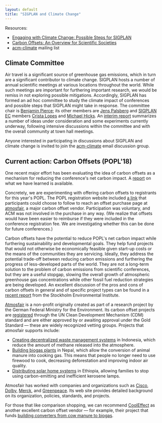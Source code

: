 ```yaml
---
layout: default
title: "SIGPLAN and Climate Change"
---
```


Resources:
- [Engaging with Climate Change: Possible Steps for SIGPLAN](http://www.cis.upenn.edu/~bcpierce/papers/sigplan-climate-report.pdf)
- [Carbon Offsets: An Overview for Scientific Societies](http://www.cis.upenn.edu/~bcpierce/papers/carbon-offsets.pdf)
- [acm-climate](https://groups.google.com/forum/#!forum/acm-climate)
  mailing list

## Climate Committee

Air travel is a significant source of greenhouse gas emissions, which in
turn are a significant contributor to climate change.  SIGPLAN hosts a
number of annual scientific meetings at various locations throughout the
world.  While such meetings are important for furthering important research,
we would be remiss in not exploring possible mitigations. Accordingly,
SIGPLAN has formed an ad hoc committee to study the climate impact of
conferences and possible steps that SIGPLAN might take in response. The
committee chair is [Benjamin Pierce](http://www.cis.upenn.edu/~bcpierce/);
its other members are [Jens Palsberg](http://web.cs.ucla.edu/~palsberg/) and
[SIGPLAN EC](/ContactUs) members
[Crista Lopes](http://www.ics.uci.edu/~lopes/) and
[Michael Hicks](http://www.cs.umd.edu/~mwh/). An
[interim report](http://www.cis.upenn.edu/~bcpierce/papers/sigplan-climate-report.pdf)
summarizes a number of ideas under consideration and some experiments
currently underway, following intensive discussions within the committee and
with the overall community at town hall meetings.

Anyone interested in participating in discussions about SIGPLAN and climate
change is invited to join the
[acm-climate](https://groups.google.com/forum/#!forum/acm-climate) email
discussion group.

## Current action: Carbon Offsets (POPL'18)

One recent major effort has been evaluating the idea of carbon offsets as a
mechanism for reducing the conference's net carbon impact.  A
[report](http://www.cis.upenn.edu/~bcpierce/papers/sigplan-climate-report.pdf)
on what we have learned is available.

Concretely, we are experimenting with offering carbon offsets to registrants
for this year's POPL.  The POPL registration website included
[a link](https://www.atmosfair.de/en/kompensieren/flug?locale=en) that
participants could choose to follow to reach an offset purchase page at
[atmosfair](https://www.atmosfair.de/en/kompensieren/flug?locale=en), a
major carbon offset vendor.  Participation was voluntary, and ACM was not
involved in the purchase in any way.  (We realize that offsets would have
been easier to reimburse if they were included in the conference
registration fee.  We are investigating whether this can be done for future
conferences.)

Carbon offsets have the potential to reduce POPL's net carbon impact
while furthering sustainability and developmental goals. They help
fund projects that would not otherwise be economically feasible given
start-up costs or the means of the communities they are
servicing. Ideally, they address the potential trade-off between
reducing carbon emissions and furthering the progress of
less-developed parts of the world.  They are not a long-term solution
to the problem of carbon emissions from scientific conferences, but
they are a useful stopgap, slowing the overall growth of atmospheric
greenhouse gas concentrations while other fossil fuel reduction
strategies are being developed.  An excellent discussion of the pros
and cons of carbon offsets in general and of specific project types
can be found in a [recent
report](https://www.sei-international.org/mediamanager/documents/Publications/Climate/SEI-WP-2016-03-ICAO-aviation-offsets-biofuels.pdf)
from the Stockholm Environmental Institute.

[Atmosfair](https://www.atmosfair.de/en/organisationsform) is a
non-profit originally created as part of a research project by the
German Federal Ministry for the Environment. Its carbon offset
projects are
[registered](https://www.atmosfair.de/en/organisationsform) through
the UN Clean Development Mechanism (CDM) standard and are either
approved by or awaiting approval under the Gold Standard — these are
widely recognized vetting groups.  Projects that atmosfair supports
include:

- [Creating decentralized waste management
  systems](https://www.atmosfair.de/en/biogas_und_biomasse/indonesien)
  in Indonesia, which reduce the amount of methane released into the
  atmosphere.
- [Building biogas plants](https://www.atmosfair.de/en/nepal-biogas)
  in Nepal, which allow the conversion of animal manure into cooking
  gas. This means that people no longer need to use firewood to cook,
  decreasing deforestation and improving indoor air quality.
- [Distributing solar home
  systems](https://www.atmosfair.de/en/athiopien-solarhomesystems) in
  Ethiopia, allowing families to stop using carbon-emitting and
  inefficient kerosene lamps.

Atmosfair has worked with companies and organizations such as
[Cisco](https://www.atmosfair.de/en/unternehmen),
[Dolby](https://www.atmosfair.de/en/unternehmen),
[Merck](https://www.atmosfair.de/en/unternehmen), and
[Greenpeace](https://www.atmosfair.de/en/verwaltung-ngos-politik). Its
web site provides detailed background on its organization, policies,
standards, and projects.

For those that like comparison shopping, we can recommend
[CoolEffect](https://www.cooleffect.org) as another excellent carbon
offset vendor — for example, their project that funds [building
converters from cow manure to
biogas](https://www.cooleffect.org/content/project/community-biogas-program#What-it-does).


